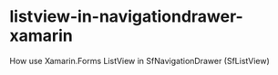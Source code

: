 # listview-in-navigationdrawer-xamarin
How use Xamarin.Forms ListView in SfNavigationDrawer (SfListView)
